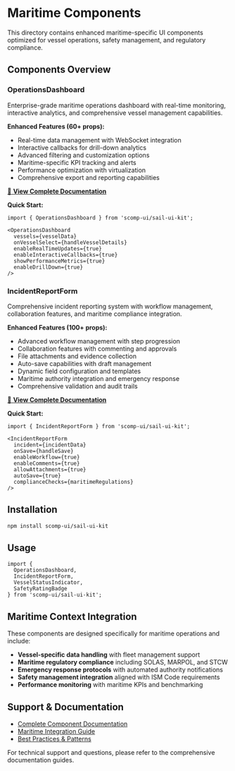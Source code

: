 # Maritime Components

This directory contains enhanced maritime-specific UI components optimized for vessel operations, safety management, and regulatory compliance.

## Components Overview

### OperationsDashboard
Enterprise-grade maritime operations dashboard with real-time monitoring, interactive analytics, and comprehensive vessel management capabilities.

**Enhanced Features (60+ props):**
- Real-time data management with WebSocket integration
- Interactive callbacks for drill-down analytics
- Advanced filtering and customization options
- Maritime-specific KPI tracking and alerts
- Performance optimization with virtualization
- Comprehensive export and reporting capabilities

[📖 **View Complete Documentation**](../../../../guides/OperationsDashboard.md)

**Quick Start:**
```tsx
import { OperationsDashboard } from 'scomp-ui/sail-ui-kit';

<OperationsDashboard
  vessels={vesselData}
  onVesselSelect={handleVesselDetails}
  enableRealTimeUpdates={true}
  enableInteractiveCallbacks={true}
  showPerformanceMetrics={true}
  enableDrillDown={true}
/>
```

### IncidentReportForm
Comprehensive incident reporting system with workflow management, collaboration features, and maritime compliance integration.

**Enhanced Features (100+ props):**
- Advanced workflow management with step progression
- Collaboration features with commenting and approvals
- File attachments and evidence collection
- Auto-save capabilities with draft management
- Dynamic field configuration and templates
- Maritime authority integration and emergency response
- Comprehensive validation and audit trails

[📖 **View Complete Documentation**](../../../../guides/IncidentReportForm.md)

**Quick Start:**
```tsx
import { IncidentReportForm } from 'scomp-ui/sail-ui-kit';

<IncidentReportForm
  incident={incidentData}
  onSave={handleSave}
  enableWorkflow={true}
  enableComments={true}
  allowAttachments={true}
  autoSave={true}
  complianceChecks={maritimeRegulations}
/>
```

## Installation

```bash
npm install scomp-ui/sail-ui-kit
```

## Usage

```tsx
import { 
  OperationsDashboard, 
  IncidentReportForm,
  VesselStatusIndicator,
  SafetyRatingBadge 
} from 'scomp-ui/sail-ui-kit';
```

## Maritime Context Integration

These components are designed specifically for maritime operations and include:

- **Vessel-specific data handling** with fleet management support
- **Maritime regulatory compliance** including SOLAS, MARPOL, and STCW
- **Emergency response protocols** with automated authority notifications
- **Safety management integration** aligned with ISM Code requirements
- **Performance monitoring** with maritime KPIs and benchmarking

## Support & Documentation

- [Complete Component Documentation](../../../../guides/)
- [Maritime Integration Guide](../../../../guides/)
- [Best Practices & Patterns](../../../../guides/)

For technical support and questions, please refer to the comprehensive documentation guides.